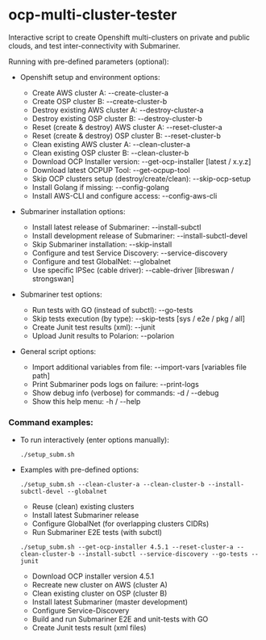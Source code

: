 # ocp-multi-cluster-tester
Interactive script to create Openshift multi-clusters on private and public clouds, and test inter-connectivity with Submariner.

Running with pre-defined parameters (optional):

- Openshift setup and environment options:

  * Create AWS cluster A:                              --create-cluster-a
  * Create OSP cluster B:                              --create-cluster-b
  * Destroy existing AWS cluster A:                    --destroy-cluster-a
  * Destroy existing OSP cluster B:                    --destroy-cluster-b
  * Reset (create & destroy) AWS cluster A:            --reset-cluster-a
  * Reset (create & destroy) OSP cluster B:            --reset-cluster-b
  * Clean existing AWS cluster A:                      --clean-cluster-a
  * Clean existing OSP cluster B:                      --clean-cluster-b
  * Download OCP Installer version:                    --get-ocp-installer [latest / x.y.z]
  * Download latest OCPUP Tool:                        --get-ocpup-tool
  * Skip OCP clusters setup (destroy/create/clean):    --skip-ocp-setup
  * Install Golang if missing:                         --config-golang
  * Install AWS-CLI and configure access:              --config-aws-cli

- Submariner installation options:

  * Install latest release of Submariner:              --install-subctl
  * Install development release of Submariner:         --install-subctl-devel
  * Skip Submariner installation:                      --skip-install
  * Configure and test Service Discovery:              --service-discovery
  * Configure and test GlobalNet:                      --globalnet
  * Use specific IPSec (cable driver):                 --cable-driver [libreswan / strongswan]

- Submariner test options:

  * Run tests with GO (instead of subctl):             --go-tests
  * Skip tests execution (by type):                    --skip-tests [sys / e2e / pkg / all]
  * Create Junit test results (xml):                   --junit
  * Upload Junit results to Polarion:                  --polarion

- General script options:

  * Import additional variables from file:             --import-vars  [variables file path]
  * Print Submariner pods logs on failure:             --print-logs
  * Show debug info (verbose) for commands:            -d / --debug
  * Show this help menu:                               -h / --help


### Command examples:

- To run interactively (enter options manually):

  `./setup_subm.sh`


- Examples with pre-defined options:

  `./setup_subm.sh --clean-cluster-a --clean-cluster-b --install-subctl-devel --globalnet`

  * Reuse (clean) existing clusters
  * Install latest Submariner release
  * Configure GlobalNet (for overlapping clusters CIDRs)
  * Run Submariner E2E tests (with subctl)


  `./setup_subm.sh --get-ocp-installer 4.5.1 --reset-cluster-a --clean-cluster-b --install-subctl --service-discovery --go-tests --junit`

  * Download OCP installer version 4.5.1
  * Recreate new cluster on AWS (cluster A)
  * Clean existing cluster on OSP (cluster B)
  * Install latest Submariner (master development)
  * Configure Service-Discovery
  * Build and run Submariner E2E and unit-tests with GO
  * Create Junit tests result (xml files)
